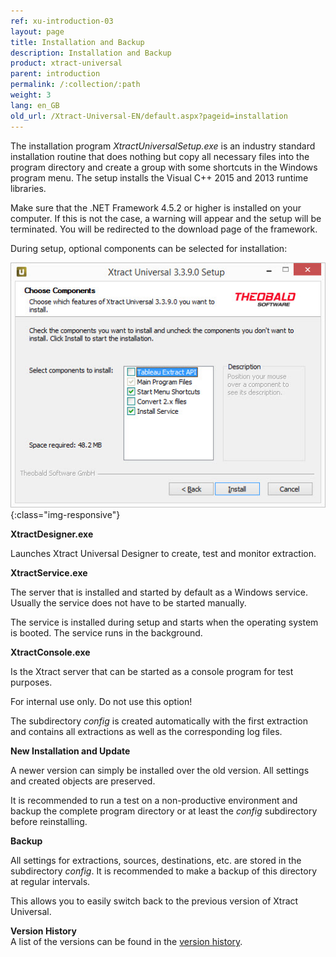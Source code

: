 ```yaml
---
ref: xu-introduction-03
layout: page
title: Installation and Backup
description: Installation and Backup
product: xtract-universal
parent: introduction
permalink: /:collection/:path
weight: 3
lang: en_GB
old_url: /Xtract-Universal-EN/default.aspx?pageid=installation
---
```


The installation program *XtractUniversalSetup.exe* is an industry standard installation routine that does nothing but copy all necessary files into the program directory and create a group with some shortcuts in the Windows program menu.
The setup installs the Visual C++ 2015 and 2013 runtime libraries. 

Make sure that the .NET Framework 4.5.2 or higher is installed on your computer. If this is not the case, a warning will appear and the setup will be terminated. 
You will be redirected to the download page of the framework.

During setup, optional components can be selected for installation:

![XU-Setup](/img/content/XU-Setup.png){:class="img-responsive"}

**XtractDesigner.exe** 

Launches Xtract Universal Designer to create, test and monitor extraction.

**XtractService.exe**

The server that is installed and started by default as a Windows service. Usually the service does not have to be started manually. 

The service is installed during setup and starts when the operating system is booted. The service runs in the background.

**XtractConsole.exe**

Is the Xtract server that can be started as a console program for test purposes.

For internal use only. Do not use this option!

The subdirectory *config* is created automatically with the first extraction and contains all extractions as well as the corresponding log files. 

**New Installation and Update**

A newer version can simply be installed over the old version. All settings and created objects are preserved. 

It is recommended to run a test on a non-productive environment and backup the complete program directory or at least the *config* subdirectory before reinstalling. 

**Backup**

All settings for extractions, sources, destinations, etc. are stored in the subdirectory *config*. It is recommended to make a backup of this directory at regular intervals. 

This allows you to easily switch back to the previous version of Xtract Universal.

**Version History**<br>
A list of the versions can be found in the [version history](https://kb.theobald-software.com/version-history/xtract-universal-version-history).